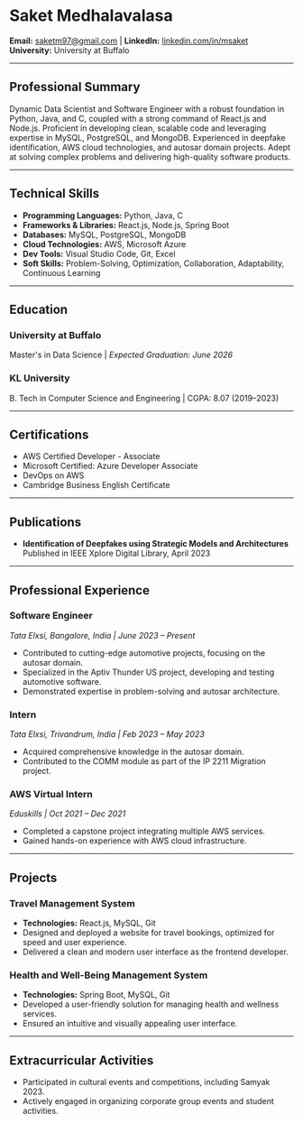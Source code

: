 # Saket Medhalavalasa
**Email:** saketm97@gmail.com | **LinkedIn:** [linkedin.com/in/msaket](https://www.linkedin.com/in/msaket)  
**University:** University at Buffalo  

---

## **Professional Summary**
Dynamic Data Scientist and Software Engineer with a robust foundation in Python, Java, and C, coupled with a strong command of React.js and Node.js. Proficient in developing clean, scalable code and leveraging expertise in MySQL, PostgreSQL, and MongoDB. Experienced in deepfake identification, AWS cloud technologies, and autosar domain projects. Adept at solving complex problems and delivering high-quality software products.  

---

## **Technical Skills**
- **Programming Languages:** Python, Java, C  
- **Frameworks & Libraries:** React.js, Node.js, Spring Boot  
- **Databases:** MySQL, PostgreSQL, MongoDB  
- **Cloud Technologies:** AWS, Microsoft Azure  
- **Dev Tools:** Visual Studio Code, Git, Excel  
- **Soft Skills:** Problem-Solving, Optimization, Collaboration, Adaptability, Continuous Learning  

---

## **Education**
### **University at Buffalo**  
Master's in Data Science | _Expected Graduation: June 2026_

### **KL University**  
B. Tech in Computer Science and Engineering | CGPA: 8.07 (2019–2023)

---

## **Certifications**
- AWS Certified Developer - Associate  
- Microsoft Certified: Azure Developer Associate  
- DevOps on AWS  
- Cambridge Business English Certificate  

---

## **Publications**
- **Identification of Deepfakes using Strategic Models and Architectures**  
Published in IEEE Xplore Digital Library, April 2023  

---

## **Professional Experience**
### **Software Engineer**  
_Tata Elxsi, Bangalore, India | June 2023 – Present_  
- Contributed to cutting-edge automotive projects, focusing on the autosar domain.  
- Specialized in the Aptiv Thunder US project, developing and testing automotive software.  
- Demonstrated expertise in problem-solving and autosar architecture.  

### **Intern**  
_Tata Elxsi, Trivandrum, India | Feb 2023 – May 2023_  
- Acquired comprehensive knowledge in the autosar domain.  
- Contributed to the COMM module as part of the IP 2211 Migration project.  

### **AWS Virtual Intern**  
_Eduskills | Oct 2021 – Dec 2021_  
- Completed a capstone project integrating multiple AWS services.  
- Gained hands-on experience with AWS cloud infrastructure.  

---

## **Projects**
### **Travel Management System**  
- **Technologies:** React.js, MySQL, Git  
- Designed and deployed a website for travel bookings, optimized for speed and user experience.  
- Delivered a clean and modern user interface as the frontend developer.  

### **Health and Well-Being Management System**  
- **Technologies:** Spring Boot, MySQL, Git  
- Developed a user-friendly solution for managing health and wellness services.  
- Ensured an intuitive and visually appealing user interface.  
---

## **Extracurricular Activities**
- Participated in cultural events and competitions, including Samyak 2023.  
- Actively engaged in organizing corporate group events and student activities.  

```{tableofcontents}
```
